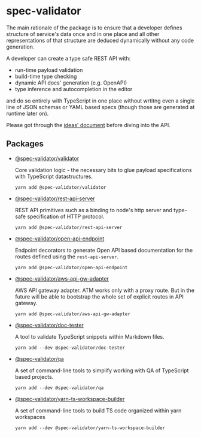 # spec-validator

The main rationale of the package is to ensure that a developer
defines structure of service's data once and in one place and
all other representations of that structure are deduced dynamically
without any code generation.

A developer can create a type safe REST API with:

- run-time payload validation
- build-time type checking
- dynamic API docs' generation (e.g. OpenAPI)
- type inference and autocompletion in the editor

and do so entirely with TypeScript in one place without wrtitng even a single
line of JSON schemas or YAML based specs (though those are generated at runtime
later on).

Please got through the [ideas' document](IDEAS.md) before diving into the API.

## Packages

- [@spec-validator/validator](packages/validator/README.md)

  Core validation logic - the necessary bits to glue
  payload specifications with TypeScript datastructures.

  `yarn add @spec-validator/validator`

- [@spec-validator/rest-api-server](packages/rest-api-server/README.md)

  REST API primitives such as a binding to node's http server
  and type-safe specification of HTTP protocol.

  `yarn add @spec-validator/rest-api-server`

- [@spec-validator/open-api-endpoint](packages/open-api-endpoint/README.md)

  Endpoint decorators to generate Open API based documentation for
  the routes defined using the `rest-api-server`.

  `yarn add @spec-validator/open-api-endpoint`

- [@spec-validator/aws-api-gw-adapter](packages/aws-api-gw-adapter/README.md)

  AWS API gateway adapter. ATM works only with a proxy route. But
  in the future will be able to bootstrap the whole set of explicit
  routes in API gateway.

  `yarn add @spec-validator/aws-api-gw-adapter`

- [@spec-validator/doc-tester](packages/doc-tester/README.md)

  A tool to validate TypeScript snippets within Markdown files.

  `yarn add --dev @spec-validator/doc-tester`

- [@spec-validator/qa](packages/qa/README.md)

  A set of command-line tools to simplify working with QA of TypeScript based projects.

  `yarn add --dev @spec-validator/qa`

- [@spec-validator/yarn-ts-workspace-builder](packages/yarn-ts-workspace-builder/README.md)

  A set of command-line tools to build TS code organized within yarn workspaces

  `yarn add --dev @spec-validator/yarn-ts-workspace-builder`
